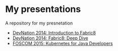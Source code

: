 # My presentations
A repository for my presnetation

- [DevNation 2014: Introduction to Fabric8](https://github.com/iocanel/presentations/tree/2014-devnation-introduction-to-fabric8)
- [DevNation 2014: Fabric8: Deep Dive](https://github.com/iocanel/presentations/tree/2014-devnation-fabric8-deep-dive)
- [FOSCOM 2015: Kubernetes for Java Developers](https://github.com/iocanel/presentations/tree/2015-fosscom-kubernetes-for-java-developers)
